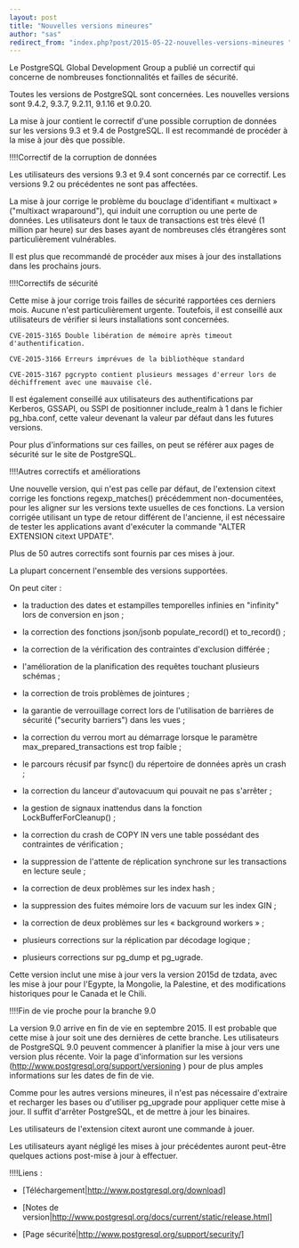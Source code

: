 ```yaml
---
layout: post
title: "Nouvelles versions mineures"
author: "sas"
redirect_from: "index.php?post/2015-05-22-nouvelles-versions-mineures "
---
```




Le PostgreSQL Global Development Group a publié un correctif qui concerne de nombreuses fonctionnalités et failles de sécurité. 

Toutes les versions de PostgreSQL sont concernées. Les nouvelles versions sont 9.4.2, 9.3.7, 9.2.11, 9.1.16 et 9.0.20.

La mise à jour contient le correctif d'une possible corruption de données sur les versions 9.3 et 9.4 de PostgreSQL. Il est recommandé de procéder à la mise à jour dès que possible.





!!!!Correctif de la corruption de données



Les utilisateurs des versions 9.3 et 9.4 sont concernés par ce correctif. Les versions 9.2 ou précédentes ne sont pas affectées.

La mise à jour corrige le problème du bouclage d'identifiant « multixact » ("multixact wraparound"), qui induit une corruption ou une perte de données. Les utilisateurs dont le taux de transactions est très élevé (1 million par heure) sur des bases ayant de nombreuses clés étrangères sont particulièrement vulnérables. 

Il est plus que recommandé de procéder aux mises à jour des installations dans les prochains jours.



!!!!Correctifs de sécurité



Cette mise à jour corrige trois failles de sécurité rapportées ces derniers mois. Aucune n'est particulièrement urgente. Toutefois, il est conseillé aux utilisateurs de vérifier si leurs installations sont concernées.



    CVE-2015-3165 Double libération de mémoire après timeout d'authentification.

    CVE-2015-3166 Erreurs imprévues de la bibliothèque standard

    CVE-2015-3167 pgcrypto contient plusieurs messages d'erreur lors de déchiffrement avec une mauvaise clé.



Il est également conseillé aux utilisateurs des authentifications par Kerberos, GSSAPI, ou SSPI de positionner include_realm à 1 dans le fichier pg_hba.conf, cette valeur devenant la valeur par défaut dans les futures versions.



Pour plus d'informations sur ces failles, on peut se référer aux pages de sécurité sur le site de PostgreSQL.



!!!!Autres correctifs et améliorations



Une nouvelle version, qui n'est pas celle par défaut, de l'extension citext corrige les fonctions regexp_matches() précédemment non-documentées, pour les aligner sur les versions texte usuelles de ces fonctions. La version corrigée utilisant un type de retour différent de l'ancienne, il est nécessaire de tester les applications avant d'exécuter la commande "ALTER EXTENSION citext UPDATE".



Plus de 50 autres correctifs sont fournis par ces mises à jour. 

La plupart concernent l'ensemble des versions supportées. 



On peut citer :

  * la traduction des dates et estampilles temporelles infinies en "infinity" lors de conversion en json ;

  * la correction des fonctions json/jsonb populate_record() et to_record() ;

  * la correction de la vérification des contraintes d'exclusion différée ;

  * l'amélioration de la planification des requêtes touchant plusieurs schémas ;

  * la correction de trois problèmes de jointures ;

  * la garantie de verrouillage correct lors de l'utilisation de barrières de sécurité ("security barriers") dans les vues ;

  * la correction du verrou mort au démarrage lorsque le paramètre max_prepared_transactions est trop faible ;

  * le parcours récusif par fsync() du répertoire de données après un crash ;

  * la correction du lanceur d'autovacuum qui pouvait ne pas s'arrêter ;

  * la gestion de signaux inattendus dans la fonction LockBufferForCleanup() ;

  * la correction du crash de COPY IN vers une table possédant des contraintes de vérification ;

  * la suppression de l'attente de réplication synchrone sur les transactions en lecture seule ;

  * la correction de deux problèmes sur les index hash ;

  * la suppression des fuites mémoire lors de vacuum sur les index GIN ; 

  * la correction de deux problèmes sur les « background workers » ;

  * plusieurs corrections sur la réplication par décodage logique ;

  * plusieurs corrections sur pg_dump et pg_ugrade.



Cette version inclut une mise à jour vers la version 2015d de tzdata, avec les mise à jour pour l'Egypte, la Mongolie, la Palestine, et des modifications historiques pour le Canada et le Chili.



!!!!Fin de vie proche pour la branche 9.0



La version 9.0 arrive en fin de vie en septembre 2015. Il est probable que cette mise à jour soit une des dernières de cette branche. Les utilisateurs de PostgreSQL 9.0 peuvent commencer à planifier la mise à jour vers une version plus récente. Voir la page d'information sur les versions (http://www.postgresql.org/support/versioning ) pour de plus amples informations sur les dates de fin de vie.



Comme pour les autres versions mineures, il n'est pas nécessaire d'extraire et recharger les bases ou d'utiliser pg_upgrade pour appliquer cette mise à jour. Il suffit d'arrêter PostgreSQL, et de mettre à jour les binaires.



Les utilisateurs de l'extension citext auront une commande à jouer. 



Les utilisateurs ayant négligé les mises à jour précédentes auront peut-être quelques actions post-mise à jour à effectuer.



!!!!Liens :

  * [Téléchargement|http://www.postgresql.org/download]

  * [Notes de version|http://www.postgresql.org/docs/current/static/release.html]

  * [Page sécurité|http://www.postgresql.org/support/security/]